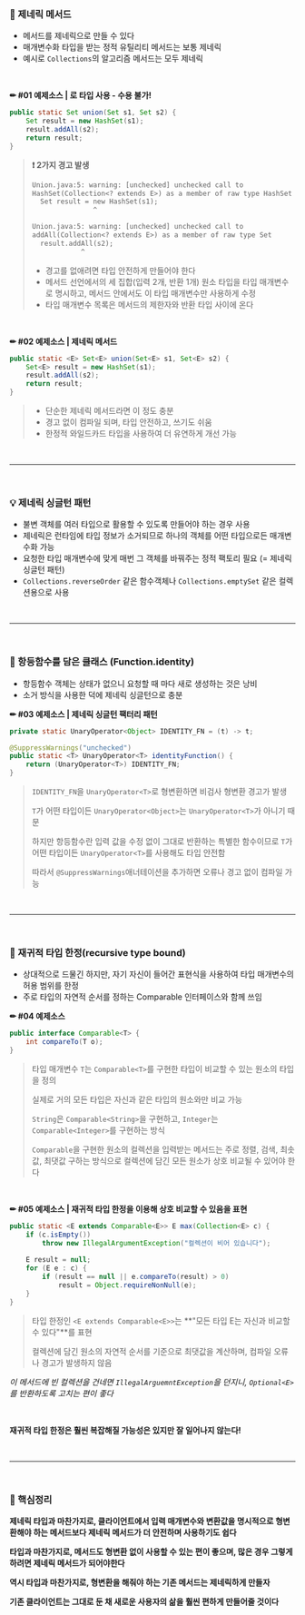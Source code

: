 ### 🔎 제네릭 메서드

- 메서드를 제네릭으로 만들 수 있다
- 매개변수화 타입을 받는 정적 유틸리티 메서드는 보통 제네릭
- 예시로 `Collections`의 알고리즘 메서드는 모두 제네릭

<br>

**✏ #01 예제소스 | 로 타입 사용 - 수용 불가!**

```java
public static Set union(Set s1, Set s2) {
    Set result = new HashSet(s1);
    result.addAll(s2);
    return result;
}
```

>**❗ 2가지 경고 발생**
>
>```tex
>Union.java:5: warning: [unchecked] unchecked call to
>HashSet(Collection<? extends E>) as a member of raw type HashSet
>	Set result = new HashSet(s1);
>				 ^
>```
>
>```tex
>Union.java:5: warning: [unchecked] unchecked call to
>addAll(Collection<? extends E>) as a member of raw type Set
>	result.addAll(s2);
>		      ^
>```
>
>- 경고를 없애려면 타입 안전하게 만들어야 한다
>- 메서드 선언에서의 세 집합(입력 2개, 반환 1개) 원소 타입을 타입 매개변수로 명시하고, 메서드 안에서도 이 타입 매개변수만 사용하게 수정
>- 타입 매개변수 목록은 메서드의 제한자와 반환 타입 사이에 온다

<br>

**✏ #02 예제소스 | 제네릭 메서드**

```java
public static <E> Set<E> union(Set<E> s1, Set<E> s2) {
    Set<E> result = new HashSet(s1);
    result.addAll(s2);
    return result;
}
```

>- 단순한 제네릭 메서드라면 이 정도 충분
>- 경고 없이 컴파일 되며, 타입 안전하고, 쓰기도 쉬움
>- 한정적 와일드카드 타입을 사용하여 더 유연하게 개선 가능

<br>

---

<br>

### 💡 제네릭 싱글턴 패턴

- 불변 객체를 여러 타입으로 활용할 수 있도록 만들어야 하는 경우 사용
- 제네릭은 런타임에 타입 정보가 소거되므로 하나의 객체를 어떤 타입으로든 매개변수화 가능
- 요청한 타입 매개변수에 맞게 매번 그 객체를 바꿔주는 정적 팩토리 필요 (= 제네릭 싱글턴 패턴)
- `Collections.reverseOrder` 같은 함수객체나 `Collections.emptySet` 같은 컬렉션용으로 사용

<br>

---

<br>

### 📒 항등함수를 담은 클래스 (Function.identity)

- 항등함수 객체는 상태가 없으니 요청할 때 마다 새로 생성하는 것은 낭비
- 소거 방식을 사용한 덕에 제네릭 싱글턴으로 충분

**✏ #03 예제소스 | 제네릭 싱글턴 팩터리 패턴**

```java
private static UnaryOperator<Object> IDENTITY_FN = (t) -> t;

@SuppressWarnings("unchecked")
public static <T> UnaryOperator<T> identityFunction() {
    return (UnaryOperator<T>) IDENTITY_FN;
}
```

>`IDENTITY_FN`을 `UnaryOperator<T>`로 형변환하면 비검사 형변환 경고가 발생
>
>`T`가 어떤 타입이든 `UnaryOperator<Object>`는 `UnaryOperator<T>`가 아니기 때문
>
>하지만 항등함수란 입력 값을 수정 없이 그대로 반환하는 특별한 함수이므로 `T`가 어떤 타입이든 `UnaryOperator<T>`를 사용해도 타입 안전함
>
>따라서 `@SuppressWarnings`애너테이션을 추가하면 오류나 경고 없이 컴파일 가능

<br>

---

<br>

### 📙 재귀적 타입 한정(recursive type bound)

- 상대적으로 드물긴 하지만, 자기 자신이 들어간 표현식을 사용하여 타입 매개변수의 허용 범위를 한정
- 주로 타입의 자연적 순서를 정하는 Comparable 인터페이스와 함께 쓰임

**✏ #04 예제소스**

```java
public interface Comparable<T> {
	int compareTo(T o);
}
```

>타입 매개변수 `T`는 `Comparable<T>`를 구현한 타입이 비교할 수 있는 원소의 타입을 정의
>
>실제로 거의 모든 타입은 자신과 같은 타입의 원소와만 비교 가능
>
>`String`은 `Comparable<String>`을 구현하고, `Integer`는 `Comparable<Integer>`를 구현하는 방식
>
>`Comparable`을 구현한 원소의 컬렉션을 입력받는 메서드는 주로 정렬, 검색, 최솟값, 최댓값 구하는 방식으로 컬렉션에 담긴 모든 원소가 상호 비교될 수 있어야 한다

<br>

**✏ #05 예제소스 | 재귀적 타입 한정을 이용해 상호 비교할 수 있음을 표현**

```java
public static <E extends Comparable<E>> E max(Collection<E> c) {
    if (c.isEmpty())
        throw new IllegalArgumentException("컬렉션이 비어 있습니다");
    
    E result = null;
    for (E e : c) {
        if (result == null || e.compareTo(result) > 0)
            result = Object.requireNonNull(e);
    }
}
```

>타입 한정인 `<E extends Comparable<E>>`는 **"모든 타입 E는 자신과 비교할 수 있다"**를 표현
>
>컬렉션에 담긴 원소의 자연적 순서를 기준으로 최댓값을 계산하며, 컴파일 오류나 경고가 발생하지 않음

*이 메서드에 빈 컬렉션을 건네면 `IllegalArguemntException`을 던지니, `Optional<E>`를 반환하도록 고치는 편이 좋다*

<br>

**재귀적 타입 한정은 훨씬 복잡해질 가능성은 있지만 잘 일어나지 않는다!**

<br>

---

<br>

### 📌 핵심정리

**제네릭 타입과 마찬가지로, 클라이언트에서 입력 매개변수와 변환값을 명시적으로 형변환해야 하는 메서드보다 제네릭 메서드가 더 안전하며 사용하기도 쉽다**

**타입과 마찬가지로, 메서드도 형변환 없이 사용할 수 있는 편이 좋으며, 많은 경우 그렇게 하려면 제네릭 메서드가 되어야한다**

**역시 타입과 마찬가지로, 형변환을 해줘야 하는 기존 메서드는 제네릭하게 만들자**

**기존 클라이언트는 그대로 둔 채 새로운 사용자의 삶을 훨씬 편하게 만들어줄 것이다**

<br>
